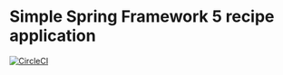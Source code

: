 # Simple Spring Framework 5 recipe application
[![CircleCI](https://dl.circleci.com/status-badge/img/gh/Dwanford/spring5-recipe-app/tree/master.svg?style=svg)](https://dl.circleci.com/status-badge/redirect/gh/Dwanford/spring5-recipe-app/tree/master)